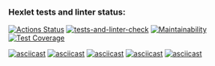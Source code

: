 ### Hexlet tests and linter status:
[![Actions Status](https://github.com/Acemore/python-project-lvl3/workflows/hexlet-check/badge.svg)](https://github.com/Acemore/python-project-lvl3/actions)
[![tests-and-linter-check](https://github.com/Acemore/python-project-lvl3/actions/workflows/tests-and-linter-check.yml/badge.svg)](https://github.com/Acemore/python-project-lvl3/actions/workflows/tests-and-linter-check.yml)
[![Maintainability](https://api.codeclimate.com/v1/badges/3d68d1669e0f6bca0b2f/maintainability)](https://codeclimate.com/github/Acemore/python-project-lvl3/maintainability)
[![Test Coverage](https://api.codeclimate.com/v1/badges/3d68d1669e0f6bca0b2f/test_coverage)](https://codeclimate.com/github/Acemore/python-project-lvl3/test_coverage)


[![asciicast](https://asciinema.org/a/cmYz6s9HIOkkZdVqfnBaQKTs8.svg)](https://asciinema.org/a/cmYz6s9HIOkkZdVqfnBaQKTs8)
[![asciicast](https://asciinema.org/a/7qvqHzbY1Kq3OCT78tOWXh5Xo.svg)](https://asciinema.org/a/7qvqHzbY1Kq3OCT78tOWXh5Xo)
[![asciicast](https://asciinema.org/a/qwyy3zNQ2fTh40GRW1x9wi1Uc.svg)](https://asciinema.org/a/qwyy3zNQ2fTh40GRW1x9wi1Uc)
[![asciicast](https://asciinema.org/a/31CPIMYj19GduACNaugDAqHhO.svg)](https://asciinema.org/a/31CPIMYj19GduACNaugDAqHhO)
[![asciicast](https://asciinema.org/a/dJJmvQ0BPMww0NUFF97AI2kZD.svg)](https://asciinema.org/a/dJJmvQ0BPMww0NUFF97AI2kZD)
